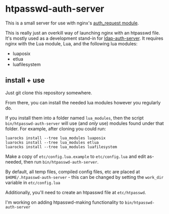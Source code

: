 # htpasswd-auth-server

This is a small server for use with nginx's [auth_request module](http://nginx.org/en/docs/http/ngx_http_auth_request_module.html).

This is really just an overkill way of launching nginx with an htpasswd
file. It's mostly used as a development stand-in for [ldap-auth-server](https://github.com/jprjr/ldap-auth-server).
It requires nginx with the Lua module, Lua, and the following lua modules:

* luaposix
* etlua
* luafilesystem

## install + use

Just git clone this repository somewhere.

From there, you can install the needed lua modules however you regularly do.

If you install them into a folder named `lua_modules`, then the script
`bin/htpasswd-auth-server` will use (and *only* use) modules found under that
folder. For example, after cloning you could run:

```
luarocks install --tree lua_modules luaposix
luarocks install --tree lua_modules etlua
luarocks install --tree lua_modules luafilesystem
```

Make a copy of `etc/config.lua.example` to `etc/config.lua` and edit
as-needed, then run `bin/htpasswd-auth-server`.

By default, all temp files, compiled config files, etc are placed at
`$HOME/.htpasswd-auth-server` - this can be changed by setting the `work_dir`
variable in `etc/config.lua`

Additionally, you'll need to create an htpasswd file at `etc/htpasswd`.

I'm working on adding htpasswd-making functionality to `bin/htpasswd-auth-server`
